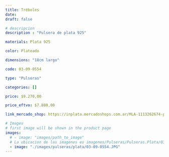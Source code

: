 ```yaml
---
title: Tréboles
date: 
draft: false

# descripcion
description : "Pulsera de plata 925"

materials: Plata 925

color: Plateado

dimensions: "18cm largo"

code: 03-09-0554

type: "Pulseras"

categories: []

price: $9.270,00

price_eftvo: $7.880,00

link_mercado_shop: https://inplata.mercadoshops.com.ar/MLA-1113262674-pulsera-de-plata-tréboles-_JM

# Images
# first image will be shown in the product page
images:
  # - image: "images/path_to_image"
  # La ubicacion de las imagenes es imagenes/Pulseras/Pulseras.Plata/03-09-0554-treboles
  - image: "./images/pulseras/plata/03-09-0554.JPG"
---
```

